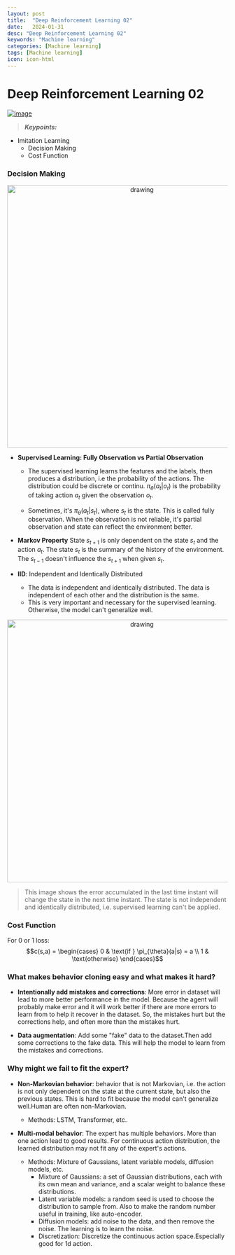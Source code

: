 ```yaml
---
layout: post
title:  "Deep Reinforcement Learning 02"
date:   2024-01-31
desc: "Deep Reinforcement Learning 02"
keywords: "Machine learning"
categories: [Machine learning]
tags: [Machine learning]
icon: icon-html
---
```


# Deep Reinforcement Learning 02

[![image](https://xaltius.tech/wp-content/uploads/2019/07/Reinforcement-Learning.jpg)](https://www.youtube.com/watch?v=ppN5ORNrMos&list=PL_iWQOsE6TfVYGEGiAOMaOzzv41Jfm_Ps&index=6)

> **_Keypoints:_**  

- Imitation Learning
  - Decision Making
  - Cost Function

### Decision Making

<!-- Insert an image -->
<div style="text-align:center"><img src="https://github.com/leishi23/homepage/blob/master/_posts/Screenshot%202024-01-31%20194916.png?raw=true" alt="drawing" width="600" position="center"/></div>

- **Supervised Learning: Fully Observation vs Partial Observation**
  - The supervised learning learns the features and the labels, then produces a distribution, i.e the probability of the actions. The distribution could be discrete or continu. $\pi_{\theta}(a_t|o_t)$ is the probability of taking action $a_t$ given the observation $o_t$.


  - Sometimes, it's $\pi_{\theta}(a_t|s_t)$, where $s_t$ is the state. This is called fully observation. When the observation is not reliable, it's partial observation and state can reflect the environment better.

- **Markov Property**
State $s_{t+1}$ is only dependent on the state $s_t$ and the action $a_t$. The state $s_t$ is the summary of the history of the environment. The $s_{t-1}$ doesn't influence the $s_{t+1}$ when given $s_t$.

- **IID**: Independent and Identically Distributed

  - The data is independent and identically distributed. The data is independent of each other and the distribution is the same.
  - This is very important and necessary for the supervised learning. Otherwise, the model can't generalize well.

<div style="text-align:center"><img src="https://github.com/leishi23/homepage/blob/master/_posts/Screenshot%202024-01-31%20200711.png?raw=true" alt="drawing" width="600" position="center"/></div>

> This image shows the error accumulated in the last time instant will change the state in the next time instant. The state is not independent and identically distributed, i.e. supervised learning can't be applied.



### Cost Function
For $0$ or $1$ loss: 
$$c(s,a) = \begin{cases} 0 & \text{if } \pi_{\theta}(a|s) = a \\ 1 & \text{otherwise} \end{cases}$$

### What makes behavior cloning easy and what makes it hard?

- **Intentionally add mistakes and corrections**: More error in dataset will lead to more better performance in the model. Because the agent will probably make error and it will work better if there are more errors to learn from to help it recover in the dataset. So, the mistakes hurt but the corrections help, and often more than the mistakes hurt.

- **Data augmentation**: Add some "fake" data to the dataset.Then add some corrections to the fake data. This will help the model to learn from the mistakes and corrections.

### Why might we fail to fit the expert?
- **Non-Markovian behavior**: behavior that is not Markovian, i.e. the action is not only dependent on the state at the current state, but also the previous states. This is hard to fit because the model can't generalize well.Human are often non-Markovian.
  - Methods: LSTM, Transformer, etc.

- **Multi-modal behavior**: The expert has multiple behaviors. More than one action lead to good results. For continuous action distribution, the learned distribution may not fit any of the expert's actions. 
  - Methods: Mixture of Gaussians, latent variable models, diffusion models, etc.
    - Mixture of Gaussians: a set of Gaussian distributions, each with its own mean and variance, and a scalar weight to balance these distributions. 
    - Latent variable models: a random seed is used to choose the distribution to sample from. Also to make the random number useful in training, like auto-encoder.
    - Diffusion models: add noise to the data, and then remove the noise. The learning is to learn the noise. 
    - Discretization: Discretize the continuous action space.Especially good for 1d action.
